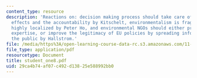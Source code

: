 ```yaml
---
content_type: resource
description: 'Reactions on: decision making process should take care of distributional
  effects and the accountability by Kitschelt, environmentalism is fragmented and
  highly localized by Peter Ho, and environmental NGOs should either provide technical
  expertise, or improve the legitimacy of EU policies by spreading information to
  the public by Hallstrom.'
file: /media/https%3A/open-learning-course-data-rc.s3.amazonaws.com/11-363-civil-society-and-the-environment-spring-2005/29ca4b74af07c492d13825e588992bb0_student_one8.pdf
file_type: application/pdf
resourcetype: Document
title: student_one8.pdf
uid: 29ca4b74-af07-c492-d138-25e588992bb0
---
```

